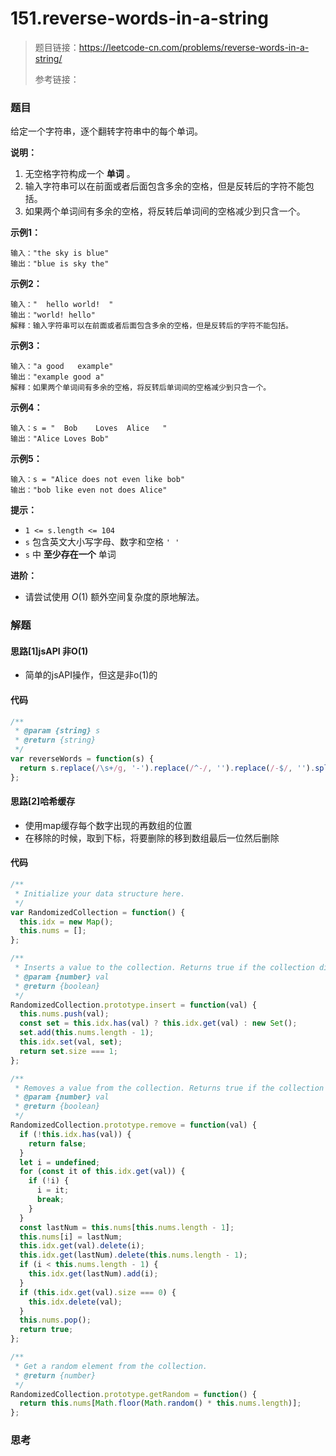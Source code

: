 # 151.reverse-words-in-a-string

> 题目链接：https://leetcode-cn.com/problems/reverse-words-in-a-string/
>
> 参考链接：

### 题目

给定一个字符串，逐个翻转字符串中的每个单词。

**说明：**

1. 无空格字符构成一个 **单词** 。
2. 输入字符串可以在前面或者后面包含多余的空格，但是反转后的字符不能包括。
3. 如果两个单词间有多余的空格，将反转后单词间的空格减少到只含一个。

**示例1：**

```
输入："the sky is blue"
输出："blue is sky the"
```

**示例2：**

```
输入："  hello world!  "
输出："world! hello"
解释：输入字符串可以在前面或者后面包含多余的空格，但是反转后的字符不能包括。
```

**示例3：**

```
输入："a good   example"
输出："example good a"
解释：如果两个单词间有多余的空格，将反转后单词间的空格减少到只含一个。
```

**示例4：**

```
输入：s = "  Bob    Loves  Alice   "
输出："Alice Loves Bob"
```

**示例5：**

```
输入：s = "Alice does not even like bob"
输出："bob like even not does Alice"
```

**提示：**

* `1 <= s.length <= 104`
* `s` 包含英文大小写字母、数字和空格 `' '`
* `s` 中 **至少存在一个** 单词

**进阶：**

* 请尝试使用 *O*(1) 额外空间复杂度的原地解法。



### 解题

#### 思路[1]jsAPI 非O(1)

* 简单的jsAPI操作，但这是非o(1)的

#### 代码

```javascript
/**
 * @param {string} s
 * @return {string}
 */
var reverseWords = function(s) {
  return s.replace(/\s+/g, '-').replace(/^-/, '').replace(/-$/, '').split('-').reverse().join(' ')
};
```

#### 思路[2]哈希缓存

* 使用map缓存每个数字出现的再数组的位置
* 在移除的时候，取到下标，将要删除的移到数组最后一位然后删除

#### 代码

```javascript
/**
 * Initialize your data structure here.
 */
var RandomizedCollection = function() {
  this.idx = new Map();
  this.nums = [];
};

/**
 * Inserts a value to the collection. Returns true if the collection did not already contain the specified element. 
 * @param {number} val
 * @return {boolean}
 */
RandomizedCollection.prototype.insert = function(val) {
  this.nums.push(val);
  const set = this.idx.has(val) ? this.idx.get(val) : new Set();
  set.add(this.nums.length - 1);
  this.idx.set(val, set);
  return set.size === 1;
};

/**
 * Removes a value from the collection. Returns true if the collection contained the specified element. 
 * @param {number} val
 * @return {boolean}
 */
RandomizedCollection.prototype.remove = function(val) {
  if (!this.idx.has(val)) {
    return false;
  }
  let i = undefined;
  for (const it of this.idx.get(val)) {
    if (!i) {
      i = it;
      break;
    }
  }
  const lastNum = this.nums[this.nums.length - 1];
  this.nums[i] = lastNum;
  this.idx.get(val).delete(i);
  this.idx.get(lastNum).delete(this.nums.length - 1);
  if (i < this.nums.length - 1) {
    this.idx.get(lastNum).add(i);
  }
  if (this.idx.get(val).size === 0) {
    this.idx.delete(val);
  }
  this.nums.pop();
  return true;
};

/**
 * Get a random element from the collection.
 * @return {number}
 */
RandomizedCollection.prototype.getRandom = function() {
  return this.nums[Math.floor(Math.random() * this.nums.length)];
};

```

#### 

### 思考